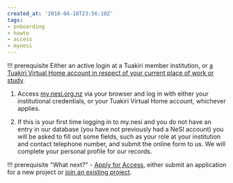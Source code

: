 ```yaml
---
created_at: '2018-04-18T23:56:10Z'
tags:
- onboarding
- howto
- access
- mynesi
---
```



!!! prerequisite
     Either an active login at a Tuakiri member institution, or 
     [a Tuakiri Virtual Home account in respect of your current place of work or study](../../General/Policy/Account_Requests_for_non_Tuakiri_Members.md).

1. Access [my.nesi.org.nz](https://my.nesi.org.nz) via your browser and
    log in with either your institutional credentials, or your Tuakiri
    Virtual Home account, whichever applies.

2. If this is your first time logging in to my.nesi and you do not have
    an entry in our database (you have not previously had a NeSI
    account) you will be asked to fill out some fields, such as your
    role at your institution and contact telephone number, and submit
    the online form to us. We will complete your personal profile for
    our records.

!!! prerequisite "What next?"
     - [Apply for Access](./Applying_for_a_new_NeSI_project.md),
         either submit an application for a new project or
         [join an existing project](./Applying_to_join_an_existing_NeSI_project.md).

